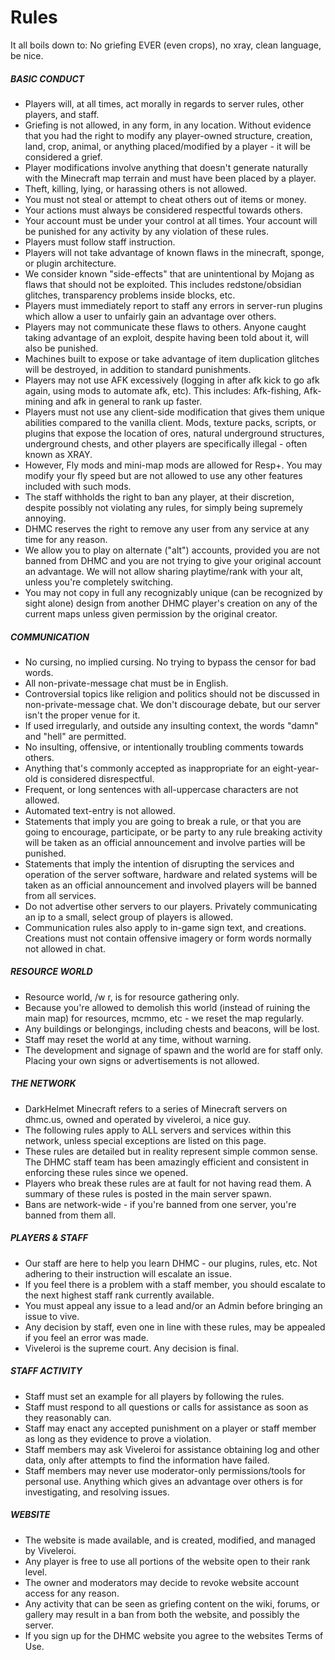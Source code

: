 # Rules

It all boils down to: No griefing EVER (even crops), no xray, clean language, be nice.
#####  BASIC CONDUCT
  * Players will, at all times, act morally in regards to server rules, other players, and staff.
  * Griefing is not allowed, in any form, in any location. Without evidence that you had the right to modify any player-owned structure, creation, land, crop, animal, or anything placed/modified by a player - it will be considered a grief.
  * Player modifications involve anything that doesn't generate naturally with the Minecraft map terrain and must have been placed by a player.
  * Theft, killing, lying, or harassing others is not allowed.
  * You must not steal or attempt to cheat others out of items or money.
  * Your actions must always be considered respectful towards others.
  * Your account must be under your control at all times. Your account will be punished for any activity by any violation of these rules.
  * Players must follow staff instruction.
  * Players will not take advantage of known flaws in the minecraft, sponge, or plugin architecture.
  * We consider known "side-effects" that are unintentional by Mojang as flaws that should not be exploited. This includes redstone/obsidian glitches, transparency problems inside blocks, etc.
  * Players must immediately report to staff any errors in server-run plugins which allow a user to unfairly gain an advantage over others.
  * Players may not communicate these flaws to others. Anyone caught taking advantage of an exploit, despite having been told about it, will also be punished.
  * Machines built to expose or take advantage of item duplication glitches will be destroyed, in addition to standard punishments.
  * Players may not use AFK excessively (logging in after afk kick to go afk again, using mods to automate afk, etc). This includes: Afk-fishing, Afk-mining and afk in general to rank up faster.
  * Players must not use any client-side modification that gives them unique abilities compared to the vanilla client. Mods, texture packs, scripts, or plugins that expose the location of ores, natural underground structures, underground chests, and other players are specifically illegal - often known as XRAY.
  * However, Fly mods and mini-map mods are allowed for Resp+. You may modify your fly speed but are not allowed to use any other features included with such mods.
  * The staff withholds the right to ban any player, at their discretion, despite possibly not violating any rules, for simply being supremely annoying.
  * DHMC reserves the right to remove any user from any service at any time for any reason.
  * We allow you to play on alternate ("alt") accounts, provided you are not banned from DHMC and you are not trying to give your original account an advantage. We will not allow sharing playtime/rank with your alt, unless you're completely switching.
  * You may not copy in full any recognizably unique (can be recognized by sight alone) design from another DHMC player's creation on any of the current maps unless given permission by the original creator.


#####  COMMUNICATION
  * No cursing, no implied cursing. No trying to bypass the censor for bad words.
  * All non-private-message chat must be in English.
  * Controversial topics like religion and politics should not be discussed in non-private-message chat. We don't discourage debate, but our server isn't the proper venue for it.
  * If used irregularly, and outside any insulting context, the words "damn" and "hell" are permitted.
  * No insulting, offensive, or intentionally troubling comments towards others.
  * Anything that's commonly accepted as inappropriate for an eight-year-old is considered disrespectful.
  * Frequent, or long sentences with all-uppercase characters are not allowed.
  * Automated text-entry is not allowed.
  * Statements that imply you are going to break a rule, or that you are going to encourage, participate, or be party to any rule breaking activity will be taken as an official announcement and involve parties will be punished.
  * Statements that imply the intention of disrupting the services and operation of the server software, hardware and related systems will be taken as an official announcement and involved players will be banned from all services.
  * Do not advertise other servers to our players. Privately communicating an ip to a small, select group of players is allowed.
  * Communication rules also apply to in-game sign text, and creations. Creations must not contain offensive imagery or form words normally not allowed in chat.

<!--- (modify when we have suitable plugins)
#####  MONEY
  * Players should not ask for money. Repeat offenses will result in a warning.
  * Players are in charge of their own money and shops. Players who lose money through buying/selling items, auctions, stocks, etc will not be reimbursed. However, players who clearly abuse pricing errors in bulk will be punished.
  * Players who fail to pay any town taxes or other fees that may result in losing property will not be reimbursed.
  * Town mayors and assistants should provide plots back to players for free if they recently lost the property and didn't intend to, and if the property has not yet been sold.
  * Players may not run an excessive number of auctions in a short time period.
  * Players must attempt to sell valuable items, or at least in valuable quantities, for reasonable dollar amounts.
  * Players should allow everyone to bid in an auction and should not try to give bidding advantages to anyone.
  * Players must be honest about an item being sold. Do not attempt to pass items off as something it's not, do not sell items that are clearly not worth the price you're asking - i.e. books must not be sold with deceitful content.
  * In addition to a warning, staff may elect to refund or give items to the victim.
  * Players may sell/buy schwartz. Any unused schwartz may be used for Myth rank purposes.

#####  TOWNS/RESIDENCE
  * Players are allowed to join any open or invite-available towns. A mayor may decide whether or not a player may join the town only prior to the player joining.
  * Towns may design their own rules as long as they do not conflict with server rules and are reasonable. We must have evidence in the logs that town rules have been explained to, and accepted by new residents.
  * Town staff may not kick or remove a player from town unless they have evidence the player has broken server or town rules.
  * In the event a player is kicked from the town, the player has the right to claim all of their previously owned items and materials.
  * Towns may charge taxes up to the maximum allowed by the plugin.
  * If a resident is kicked due to inactivity or lack of funds, town staff must make an honest attempt to return the items or materials to the owner.
  * If a resident is no longer active on the server, or has been gone for multiple weeks after eviction, or intentionally left town, their items and property will be considered abandoned.
  * Abandoned items may be kept, sold, or given away by the mayor of the town. Or in their inactivity, next ranking town staff.
  * Towns without an active mayor, or at risk for deletion, will be given to the next ranking town staff member. If none are available, a resident may be promoted.
  * Players building in the wilderness should make a clear effort to build at least several chunks away from a town or residence. Players caught intentionally building in way that restricts a town's growth will be made to move.
  * Players claiming land with towny or residence must make sure no one currently lives in or owns the chunk being claimed.
  
  -->

#####  RESOURCE WORLD
  * Resource world, /w r, is for resource gathering only.
  * Because you're allowed to demolish this world (instead of ruining the main map) for resources, mcmmo, etc - we reset the map regularly.
  * Any buildings or belongings, including chests and beacons, will be lost.
  * Staff may reset the world at any time, without warning.
  * The development and signage of spawn and the world are for staff only. Placing your own signs or advertisements is not allowed.

#####   THE NETWORK
  * DarkHelmet Minecraft refers to a series of Minecraft servers on dhmc.us, owned and operated by viveleroi, a nice guy.
  * The following rules apply to ALL servers and services within this network, unless special exceptions are listed on this page.
  * These rules are detailed but in reality represent simple common sense. The DHMC staff team has been amazingly efficient and consistent in enforcing these rules since we opened.
  * Players who break these rules are at fault for not having read them. A summary of these rules is posted in the main server spawn.
  * Bans are network-wide - if you're banned from one server, you're banned from them all.

<!--- (change/add these later)

#####  DHMC PLUGINS
  * Players must make a best-effort attempt to file auctions/orders efficiently. Order the quantity you need - do not attempt to break orders/auctions into smaller quantities to increase your order counts. Do not order items you do not need simply to give another player a higher order count. Auctions and orders should be reasonably priced. A reasonable price is one within the range of prices paid by player shops and Crafty's.
  * The Crafty's prices are subject to change without notice.
  * Crafty's will not issue refunds unless a reproducable plugin bug was the cause.
  * Players must inform shop owners of pricing errors that could cause them to lose money. Only if that shop owner is aware of the pricing difference may you "abuse" the sale/purchase for profit.
  * Other servers may use public plugins developed by the DHMC team. Public plugins are those listed on the dev.bukkit.org website.
  
-->

#####  PLAYERS & STAFF
  * Our staff are here to help you learn DHMC - our plugins, rules, etc. Not adhering to their instruction will escalate an issue.
  * If you feel there is a problem with a staff member, you should escalate to the next highest staff rank currently available.
  * You must appeal any issue to a lead and/or an Admin before bringing an issue to vive.
  * Any decision by staff, even one in line with these rules, may be appealed if you feel an error was made.
  * Viveleroi is the supreme court. Any decision is final.

#####  STAFF ACTIVITY
  * Staff must set an example for all players by following the rules.
  * Staff must respond to all questions or calls for assistance as soon as they reasonably can.
  * Staff may enact any accepted punishment on a player or staff member as long as they evidence to prove a violation.
  * Staff members may ask Viveleroi for assistance obtaining log and other data, only after attempts to find the information have failed.
  * Staff members may never use moderator-only permissions/tools for personal use. Anything which gives an advantage over others is for investigating, and resolving issues.

#####  WEBSITE
  * The website is made available, and is created, modified, and managed by Viveleroi.
  * Any player is free to use all portions of the website open to their rank level.
  * The owner and moderators may decide to revoke website account access for any reason.
  * Any activity that can be seen as griefing content on the wiki, forums, or gallery may result in a ban from both the website, and possibly the server.
  * If you sign up for the DHMC website you agree to the websites Terms of Use. 
